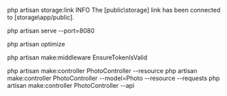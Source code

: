 php artisan storage:link
 INFO  The [public\storage] link has been connected to [storage\app/public].

php artisan serve --port=8080

php artisan optimize

php artisan make:middleware EnsureTokenIsValid

php artisan make:controller PhotoController --resource
php artisan make:controller PhotoController --model=Photo --resource --requests
php artisan make:controller PhotoController --api
